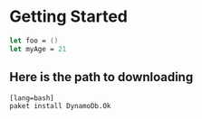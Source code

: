 # Getting Started

```fsharp
let foo = ()
let myAge = 21
```

## Here is the path to downloading 

    [lang=bash]
    paket install DynamoDb.Ok


